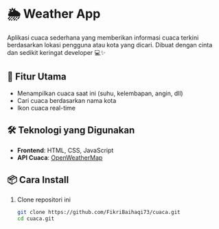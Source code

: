 # 🌦️ Weather App

Aplikasi cuaca sederhana yang memberikan informasi cuaca terkini berdasarkan lokasi pengguna atau kota yang dicari. Dibuat dengan cinta dan sedikit keringat developer 💻✨

## 🚀 Fitur Utama

- Menampilkan cuaca saat ini (suhu, kelembapan, angin, dll)
- Cari cuaca berdasarkan nama kota
- Ikon cuaca real-time

## 🛠️ Teknologi yang Digunakan

- **Frontend**: HTML, CSS, JavaScript
- **API Cuaca**: [OpenWeatherMap](https://openweathermap.org/api)

## 📦 Cara Install

1. Clone repositori ini

   ```bash
   git clone https://github.com/FikriBaihaqi73/cuaca.git
   cd cuaca.git
